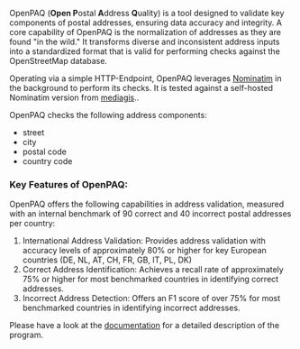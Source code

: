 OpenPAQ (**Open P**ostal **A**ddress **Q**uality) is a tool designed to validate key components of postal addresses, ensuring data accuracy and integrity. A core capability of OpenPAQ is the normalization of addresses as they are found "in the wild." It transforms diverse and inconsistent address inputs into a standardized format that is valid for performing checks against the OpenStreetMap database.

Operating via a simple HTTP-Endpoint, OpenPAQ leverages [Nominatim](https://github.com/osm-search/Nominatim) in the background to perform its checks. It is tested against a self-hosted Nominatim version from [mediagis](https://github.com/mediagis/nominatim-docker)..

OpenPAQ checks the following address components:


- street
- city
- postal code
- country code

### Key Features of OpenPAQ:

OpenPAQ offers the following capabilities in address validation, measured with an internal benchmark of 90 correct and 40 incorrect postal addresses per country:
1.	International Address Validation: Provides address validation with accuracy levels of approximately 80% or higher for key European countries (DE, NL, AT, CH, FR, GB, IT, PL, DK)
2.	Correct Address Identification: Achieves a recall rate of approximately 75% or higher for most benchmarked countries in identifying correct addresses.
3.	Incorrect Address Detection: Offers an F1 score of over 75% for most benchmarked countries in identifying incorrect addresses.


Please have a look at the [documentation](https://openpaq.de) for a detailed description of the program.
